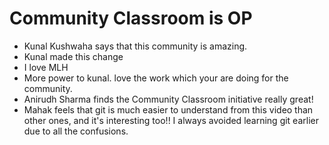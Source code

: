# Community Classroom is OP

- Kunal Kushwaha says that this community is amazing.
- Kunal made this change
- I love MLH
- More power to kunal. love the work which your are doing for the community.
- Anirudh Sharma finds the Community Classroom initiative really great!
- Mahak feels that git is much easier to understand from this video than other ones, and it's interesting too!! I always avoided learning git earlier due to all the confusions.
